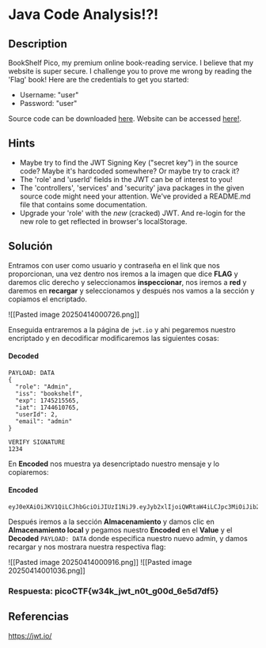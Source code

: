# Java Code Analysis!?!

## Description

BookShelf Pico, my premium online book-reading service. I believe that my website is super secure. I challenge you to prove me wrong by reading the 'Flag' book! Here are the credentials to get you started:

- Username: "user"
- Password: "user"

Source code can be downloaded [here](https://artifacts.picoctf.net/c/484/bookshelf-pico.zip). Website can be accessed [here!](http://saturn.picoctf.net:62553/).

## Hints

* Maybe try to find the JWT Signing Key ("secret key") in the source code? Maybe it's hardcoded somewhere? Or maybe try to crack it?
*  The 'role' and 'userId' fields in the JWT can be of interest to you!
* The 'controllers', 'services' and 'security' java packages in the given source code might need your attention. We've provided a README.md file that contains some documentation.
* Upgrade your 'role' with the _new_ (cracked) JWT. And re-login for the new role to get reflected in browser's localStorage.

## Solución

Entramos con user como usuario y contraseña en el link que nos proporcionan, una vez dentro nos iremos a la imagen que dice **FLAG** y daremos clic derecho y seleccionamos **inspeccionar**, nos iremos a **red** y daremos en **recargar** y seleccionamos y después nos vamos a la sección y copiamos el encriptado. 

![[Pasted image 20250414000726.png]]

Enseguida entraremos a la página de `jwt.io` y ahi pegaremos nuestro encriptado y en decodificar modificaremos las siguientes cosas:
#### Decoded
```
PAYLOAD: DATA
{
  "role": "Admin",
  "iss": "bookshelf",
  "exp": 1745215565,
  "iat": 1744610765,
  "userId": 2,
  "email": "admin"
}
```

```
VERIFY SIGNATURE
1234
```

En **Encoded** nos muestra ya desencriptado nuestro mensaje y lo copiaremos:
#### Encoded
```
eyJ0eXAiOiJKV1QiLCJhbGciOiJIUzI1NiJ9.eyJyb2xlIjoiQWRtaW4iLCJpc3MiOiJib29rc2hlbGYiLCJleHAiOjE3NDUyMTU1NjUsImlhdCI6MTc0NDYxMDc2NSwidXNlcklkIjoyLCJlbWFpbCI6ImFkbWluIn0.oAdI8IUyD1vlGAPkJDyAFutarIIhK0Q1aoLXD_6GaJQ
```

Después iremos a la sección **Almacenamiento** y damos clic en **Almacenamiento local** y pegamos nuestro **Encoded** en el **Value** y el **Decoded** `PAYLOAD: DATA` donde especifica nuestro nuevo admin, y damos recargar y nos mostrara nuestra respectiva flag:

![[Pasted image 20250414000916.png]]
![[Pasted image 20250414001036.png]]
### Respuesta: picoCTF{w34k_jwt_n0t_g00d_6e5d7df5}

## Referencias
https://jwt.io/